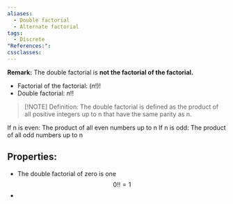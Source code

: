 ```yaml
---
aliases:
  - Double factorial
  - Alternate factorial
tags:
  - Discrete
"References:": 
cssclasses:
---
```

**Remark:**
The double factorial is **not the factorial of the factorial.** 
+ Factorial of the factorial: $(n!)!$
+ Double factorial: $n!!$


> [!NOTE] Definition:
> The double factorial is defined as the product of all positive integers up to n that have the same parity as n. 

If n is even: The product of all even numbers up to n 
If n is odd: The product of all odd numbers up to n


## Properties: 
+ The double factorial of zero is one
$$
0!! = 1
$$
+ 